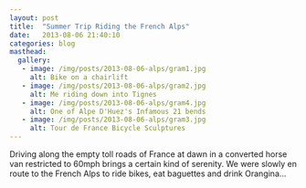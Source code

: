 ```yaml
---
layout: post
title:  "Summer Trip Riding the French Alps"
date:   2013-08-06 21:40:10
categories: blog
masthead:
  gallery:
   - image: /img/posts/2013-08-06-alps/gram1.jpg
     alt: Bike on a chairlift
   - image: /img/posts/2013-08-06-alps/gram2.jpg
     alt: Me riding down into Tignes
   - image: /img/posts/2013-08-06-alps/gram4.jpg
     alt: One of Alpe D'Huez's Infamous 21 bends
   - image: /img/posts/2013-08-06-alps/gram3.jpg
     alt: Tour de France Bicycle Sculptures
---
```


Driving along the empty toll roads of France at dawn in a converted horse van restricted to 60mph brings a certain kind of serenity.  We were slowly en route to the French Alps to ride bikes, eat baguettes and drink Orangina&hellip;
